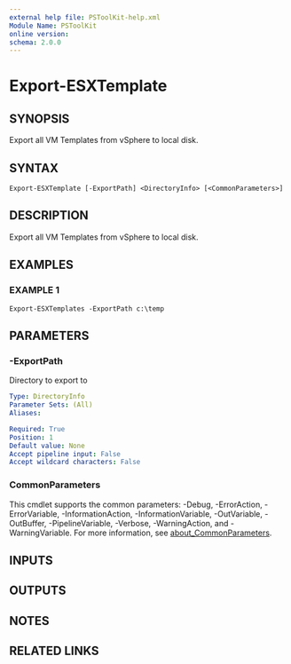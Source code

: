 ```yaml
---
external help file: PSToolKit-help.xml
Module Name: PSToolKit
online version:
schema: 2.0.0
---
```


# Export-ESXTemplate

## SYNOPSIS
Export all VM Templates from vSphere to local disk.

## SYNTAX

```
Export-ESXTemplate [-ExportPath] <DirectoryInfo> [<CommonParameters>]
```

## DESCRIPTION
Export all VM Templates from vSphere to local disk.

## EXAMPLES

### EXAMPLE 1
```
Export-ESXTemplates -ExportPath c:\temp
```

## PARAMETERS

### -ExportPath
Directory to export to

```yaml
Type: DirectoryInfo
Parameter Sets: (All)
Aliases:

Required: True
Position: 1
Default value: None
Accept pipeline input: False
Accept wildcard characters: False
```

### CommonParameters
This cmdlet supports the common parameters: -Debug, -ErrorAction, -ErrorVariable, -InformationAction, -InformationVariable, -OutVariable, -OutBuffer, -PipelineVariable, -Verbose, -WarningAction, and -WarningVariable. For more information, see [about_CommonParameters](http://go.microsoft.com/fwlink/?LinkID=113216).

## INPUTS

## OUTPUTS

## NOTES

## RELATED LINKS
